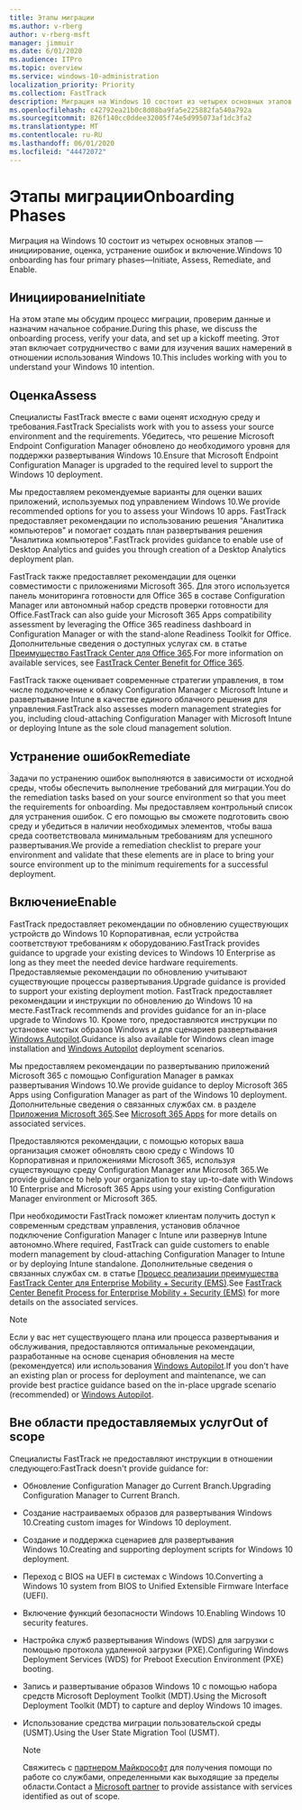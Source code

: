 ```yaml
---
title: Этапы миграции
ms.author: v-rberg
author: v-rberg-msft
manager: jimmuir
ms.date: 6/01/2020
ms.audience: ITPro
ms.topic: overview
ms.service: windows-10-administration
localization_priority: Priority
ms.collection: FastTrack
description: Миграция на Windows 10 состоит из четырех основных этапов — инициирование, оценка, устранение ошибок и включение.
ms.openlocfilehash: c42792ea21b0c8d08ba9fa5e225882fa540a792a
ms.sourcegitcommit: 826f140cc0ddee32005f74e5d995073af1dc3fa2
ms.translationtype: MT
ms.contentlocale: ru-RU
ms.lasthandoff: 06/01/2020
ms.locfileid: "44472072"
---
```

# <a name="onboarding-phases"></a><span data-ttu-id="74a06-103">Этапы миграции</span><span class="sxs-lookup"><span data-stu-id="74a06-103">Onboarding Phases</span></span>

<span data-ttu-id="74a06-104">Миграция на Windows 10 состоит из четырех основных этапов — инициирование, оценка, устранение ошибок и включение.</span><span class="sxs-lookup"><span data-stu-id="74a06-104">Windows 10 onboarding has four primary phases—Initiate, Assess, Remediate, and Enable.</span></span>

## <a name="initiate"></a><span data-ttu-id="74a06-105">Инициирование</span><span class="sxs-lookup"><span data-stu-id="74a06-105">Initiate</span></span>

<span data-ttu-id="74a06-106">На этом этапе мы обсудим процесс миграции, проверим данные и назначим начальное собрание.</span><span class="sxs-lookup"><span data-stu-id="74a06-106">During this phase, we discuss the onboarding process, verify your data, and set up a kickoff meeting.</span></span> <span data-ttu-id="74a06-107">Этот этап включает сотрудничество с вами для изучения ваших намерений в отношении использования Windows 10.</span><span class="sxs-lookup"><span data-stu-id="74a06-107">This includes working with you to understand your Windows 10 intention.</span></span>

## <a name="assess"></a><span data-ttu-id="74a06-108">Оценка</span><span class="sxs-lookup"><span data-stu-id="74a06-108">Assess</span></span>

<span data-ttu-id="74a06-109">Специалисты FastTrack вместе с вами оценят исходную среду и требования.</span><span class="sxs-lookup"><span data-stu-id="74a06-109">FastTrack Specialists work with you to assess your source environment and the requirements.</span></span> <span data-ttu-id="74a06-110">Убедитесь, что решение Microsoft Endpoint Configuration Manager обновлено до необходимого уровня для поддержки развертывания Windows 10.</span><span class="sxs-lookup"><span data-stu-id="74a06-110">Ensure that Microsoft Endpoint Configuration Manager is upgraded to the required level to support the Windows 10 deployment.</span></span> 

<span data-ttu-id="74a06-111">Мы предоставляем рекомендуемые варианты для оценки ваших приложений, используемых под управлением Windows 10.</span><span class="sxs-lookup"><span data-stu-id="74a06-111">We provide recommended options for you to assess your Windows 10 apps.</span></span> <span data-ttu-id="74a06-112">FastTrack предоставляет рекомендации по использованию решения "Аналитика компьютеров" и помогает создать план развертывания решения "Аналитика компьютеров".</span><span class="sxs-lookup"><span data-stu-id="74a06-112">FastTrack provides guidance to enable use of Desktop Analytics and guides you through creation of a Desktop Analytics deployment plan.</span></span>

<span data-ttu-id="74a06-113">FastTrack также предоставляет рекомендации для оценки совместимости с приложениями Microsoft 365. Для этого используется панель мониторинга готовности для Office 365 в составе Configuration Manager или автономный набор средств проверки готовности для Office.</span><span class="sxs-lookup"><span data-stu-id="74a06-113">FastTrack can also guide your Microsoft 365 Apps compatibility assessment by leveraging the Office 365 readiness dashboard in Configuration Manager or with the stand-alone Readiness Toolkit for Office.</span></span> <span data-ttu-id="74a06-114">Дополнительные сведения о доступных услугах см. в статье [Преимущество FastTrack Center для Office 365](O365-fasttrack-benefit-for-office-365.md).</span><span class="sxs-lookup"><span data-stu-id="74a06-114">For more information on available services, see [FastTrack Center Benefit for Office 365](O365-fasttrack-benefit-for-office-365.md).</span></span> 

<span data-ttu-id="74a06-115">FastTrack также оценивает современные стратегии управления, в том числе подключение к облаку Configuration Manager с Microsoft Intune и развертывание Intune в качестве единого облачного решения для управления.</span><span class="sxs-lookup"><span data-stu-id="74a06-115">FastTrack also assesses modern management strategies for you, including cloud-attaching Configuration Manager with Microsoft Intune or deploying Intune as the sole cloud management solution.</span></span>

## <a name="remediate"></a><span data-ttu-id="74a06-116">Устранение ошибок</span><span class="sxs-lookup"><span data-stu-id="74a06-116">Remediate</span></span>

<span data-ttu-id="74a06-117">Задачи по устранению ошибок выполняются в зависимости от исходной среды, чтобы обеспечить выполнение требований для миграции.</span><span class="sxs-lookup"><span data-stu-id="74a06-117">You do the remediation tasks based on your source environment so that you meet the requirements for onboarding.</span></span> <span data-ttu-id="74a06-118">Мы предоставляем контрольный список для устранения ошибок. С его помощью вы сможете подготовить свою среду и убедиться в наличии необходимых элементов, чтобы ваша среда соответствовала минимальным требованиям для успешного развертывания.</span><span class="sxs-lookup"><span data-stu-id="74a06-118">We provide a remediation checklist to prepare your environment and validate that these elements are in place to bring your source environment up to the minimum requirements for a successful deployment.</span></span> 

## <a name="enable"></a><span data-ttu-id="74a06-119">Включение</span><span class="sxs-lookup"><span data-stu-id="74a06-119">Enable</span></span>

<span data-ttu-id="74a06-120">FastTrack предоставляет рекомендации по обновлению существующих устройств до Windows 10 Корпоративная, если устройства соответствуют требованиям к оборудованию.</span><span class="sxs-lookup"><span data-stu-id="74a06-120">FastTrack provides guidance to upgrade your existing devices to Windows 10 Enterprise as long as they meet the needed device hardware requirements.</span></span> <span data-ttu-id="74a06-121">Предоставляемые рекомендации по обновлению учитывают существующие процессы развертывания.</span><span class="sxs-lookup"><span data-stu-id="74a06-121">Upgrade guidance is provided to support your existing deployment motion.</span></span> <span data-ttu-id="74a06-122">FastTrack предоставляет рекомендации и инструкции по обновлению до Windows 10 на месте.</span><span class="sxs-lookup"><span data-stu-id="74a06-122">FastTrack recommends and provides guidance for an in-place upgrade to Windows 10.</span></span> <span data-ttu-id="74a06-123">Кроме того, предоставляются инструкции по установке чистых образов Windows и для сценариев развертывания [Windows Autopilot](EMS-onboarding-phases.md#windows-autopilot).</span><span class="sxs-lookup"><span data-stu-id="74a06-123">Guidance is also available for Windows clean image installation and [Windows Autopilot](EMS-onboarding-phases.md#windows-autopilot) deployment scenarios.</span></span> 

<span data-ttu-id="74a06-124">Мы предоставляем рекомендации по развертыванию приложений Microsoft 365 с помощью Configuration Manager в рамках развертывания Windows 10.</span><span class="sxs-lookup"><span data-stu-id="74a06-124">We provide guidance to deploy Microsoft 365 Apps using Configuration Manager as part of the Windows 10 deployment.</span></span> <span data-ttu-id="74a06-125">Дополнительные сведения о связанных службах см. в разделе [Приложения Microsoft 365](O365-onboarding-and-migration.md#microsoft-365-apps).</span><span class="sxs-lookup"><span data-stu-id="74a06-125">See [Microsoft 365 Apps](O365-onboarding-and-migration.md#microsoft-365-apps) for more details on associated services.</span></span>

<span data-ttu-id="74a06-126">Предоставляются рекомендации, с помощью которых ваша организация сможет обновлять свою среду с Windows 10 Корпоративная и приложениями Microsoft 365, используя существующую среду Configuration Manager или Microsoft 365.</span><span class="sxs-lookup"><span data-stu-id="74a06-126">We provide guidance to help your organization to stay up-to-date with Windows 10 Enterprise and Microsoft 365 Apps using your existing Configuration Manager environment or Microsoft 365.</span></span>

<span data-ttu-id="74a06-127">При необходимости FastTrack поможет клиентам получить доступ к современным средствам управления, установив облачное подключение Configuration Manager с Intune или развернув Intune автономно.</span><span class="sxs-lookup"><span data-stu-id="74a06-127">Where required, FastTrack can guide customers to enable modern management by cloud-attaching Configuration Manager to Intune or by deploying Intune standalone.</span></span> <span data-ttu-id="74a06-128">Дополнительные сведения о связанных службах см. в статье [Процесс реализации преимущества FastTrack Center для Enterprise Mobility + Security (EMS)](EMS-fasttrack-process.md).</span><span class="sxs-lookup"><span data-stu-id="74a06-128">See [FastTrack Center Benefit Process for Enterprise Mobility + Security (EMS)](EMS-fasttrack-process.md) for more details on the associated services.</span></span>

> [!NOTE]
> <span data-ttu-id="74a06-129">Если у вас нет существующего плана или процесса развертывания и обслуживания, предоставляются оптимальные рекомендации, разработанные на основе сценария обновления на месте (рекомендуется) или использования [Windows Autopilot](EMS-onboarding-phases.md#windows-autopilot).</span><span class="sxs-lookup"><span data-stu-id="74a06-129">If you don't have an existing plan or process for deployment and maintenance, we can provide best practice guidance based on the in-place upgrade scenario (recommended) or [Windows Autopilot](EMS-onboarding-phases.md#windows-autopilot).</span></span>

## <a name="out-of-scope"></a><span data-ttu-id="74a06-130">Вне области предоставляемых услуг</span><span class="sxs-lookup"><span data-stu-id="74a06-130">Out of scope</span></span>

<span data-ttu-id="74a06-131">Специалисты FastTrack не предоставляют инструкции в отношении следующего:</span><span class="sxs-lookup"><span data-stu-id="74a06-131">FastTrack doesn't provide guidance for:</span></span>

- <span data-ttu-id="74a06-132">Обновление Configuration Manager до Current Branch.</span><span class="sxs-lookup"><span data-stu-id="74a06-132">Upgrading Configuration Manager to Current Branch.</span></span>
- <span data-ttu-id="74a06-133">Создание настраиваемых образов для развертывания Windows 10.</span><span class="sxs-lookup"><span data-stu-id="74a06-133">Creating custom images for Windows 10 deployment.</span></span>
- <span data-ttu-id="74a06-134">Создание и поддержка сценариев для развертывания Windows 10.</span><span class="sxs-lookup"><span data-stu-id="74a06-134">Creating and supporting deployment scripts for Windows 10 deployment.</span></span>
- <span data-ttu-id="74a06-135">Переход с BIOS на UEFI в системах с Windows 10.</span><span class="sxs-lookup"><span data-stu-id="74a06-135">Converting a Windows 10 system from BIOS to Unified Extensible Firmware Interface (UEFI).</span></span>
- <span data-ttu-id="74a06-136">Включение функций безопасности Windows 10.</span><span class="sxs-lookup"><span data-stu-id="74a06-136">Enabling Windows 10 security features.</span></span> 
- <span data-ttu-id="74a06-137">Настройка служб развертывания Windows (WDS) для загрузки с помощью протокола удаленной загрузки (PXE).</span><span class="sxs-lookup"><span data-stu-id="74a06-137">Configuring Windows Deployment Services (WDS) for Preboot Execution Environment (PXE) booting.</span></span>
- <span data-ttu-id="74a06-138">Запись и развертывание образов Windows 10 с помощью набора средств Microsoft Deployment Toolkit (MDT).</span><span class="sxs-lookup"><span data-stu-id="74a06-138">Using the Microsoft Deployment Toolkit (MDT) to capture and deploy Windows 10 images.</span></span>
- <span data-ttu-id="74a06-139">Использование средства миграции пользовательской среды (USMT).</span><span class="sxs-lookup"><span data-stu-id="74a06-139">Using the User State Migration Tool (USMT).</span></span>

  > [!NOTE]
  > <span data-ttu-id="74a06-140">Свяжитесь с [партнером Майкрософт](https://go.microsoft.com/fwlink/?linkid=2080150) для получения помощи по работе со службами, определенными как выходящие за пределы области.</span><span class="sxs-lookup"><span data-stu-id="74a06-140">Contact a [Microsoft partner](https://go.microsoft.com/fwlink/?linkid=2080150) to provide assistance with services identified as out of scope.</span></span>

 